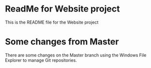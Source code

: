 # ReadMe for Website project

This is the README file for the Website project

# Some changes from Master

There are some changes on the Master branch using the Windows File Explorer
to manage Git repositories.
